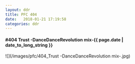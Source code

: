 ```yaml
---
layout: ddr
title: PFC 404
date:   2018-01-21 17:19:58
categories: ddr
---
```


#### **#404** Trust -DanceDanceRevolution mix-<span class="pull-right">{{ page.date | date_to_long_string }}</span>
![](/images/pfc/404_Trust -DanceDanceRevolution mix-.jpg)
